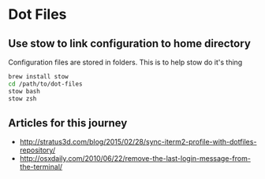 # Dot Files

## Use stow to link configuration to home directory

Configuration files are stored in folders. This is to help stow do it's thing

```bash
brew install stow
cd /path/to/dot-files
stow bash
stow zsh
```

## Articles for this journey

- http://stratus3d.com/blog/2015/02/28/sync-iterm2-profile-with-dotfiles-repository/
- http://osxdaily.com/2010/06/22/remove-the-last-login-message-from-the-terminal/

